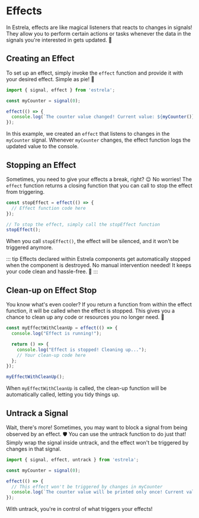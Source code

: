 # Effects

In Estrela, effects are like magical listeners that reacts to changes in signals! They allow you to perform certain actions or tasks whenever the data in the signals you're interested in gets updated. 🚀

## Creating an Effect

To set up an effect, simply invoke the `effect` function and provide it with your desired effect. Simple as pie! 🍰

```js
import { signal, effect } from 'estrela';

const myCounter = signal(0);

effect(() => {
  console.log(`The counter value changed! Current value: ${myCounter()}`);
});
```

In this example, we created an `effect` that listens to changes in the `myCounter` signal. Whenever `myCounter` changes, the effect function logs the updated value to the console.

## Stopping an Effect

Sometimes, you need to give your effects a break, right? 😉 No worries! The `effect` function returns a closing function that you can call to stop the effect from triggering.

```js
const stopEffect = effect(() => {
  // Effect function code here
});

// To stop the effect, simply call the stopEffect function
stopEffect();
```

When you call `stopEffect()`, the effect will be silenced, and it won't be triggered anymore.

::: tip
Effects declared within Estrela components get automatically stopped when the component is destroyed. No manual intervention needed! It keeps your code clean and hassle-free. 🎉
:::

## Clean-up on Effect Stop

You know what's even cooler? If you return a function from within the effect function, it will be called when the effect is stopped. This gives you a chance to clean up any code or resources you no longer need. 🧹

```js
const myEffectWithCleanUp = effect(() => {
  console.log("Effect is running!");

  return () => {
    console.log("Effect is stopped! Cleaning up...");
    // Your clean-up code here
  };
});

myEffectWithCleanUp();
```

When `myEffectWithCleanUp` is called, the clean-up function will be automatically called, letting you tidy things up.

## Untrack a Signal

Wait, there's more! Sometimes, you may want to block a signal from being observed by an effect. 🛡️ You can use the untrack function to do just that! Simply wrap the signal inside untrack, and the effect won't be triggered by changes in that signal.

```js
import { signal, effect, untrack } from 'estrela';

const myCounter = signal(0);

effect(() => {
  // This effect won't be triggered by changes in myCounter
  console.log(`The counter value will be printed only once! Current value: ${untrack(myCounter)}`);
});
```

With untrack, you're in control of what triggers your effects!
